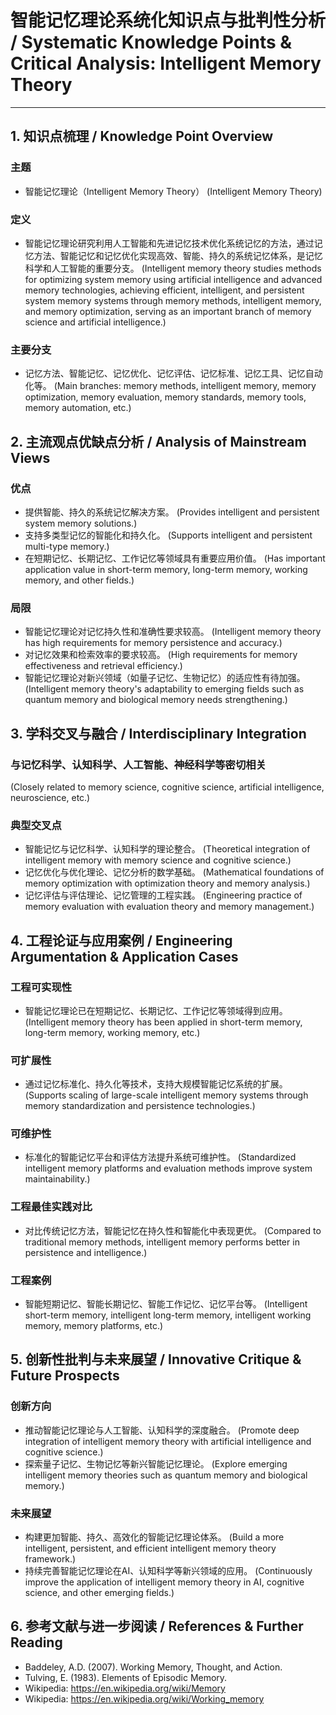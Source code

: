# 智能记忆理论系统化知识点与批判性分析 / Systematic Knowledge Points & Critical Analysis: Intelligent Memory Theory

---

## 1. 知识点梳理 / Knowledge Point Overview

### 主题

- 智能记忆理论（Intelligent Memory Theory）
  (Intelligent Memory Theory)

### 定义

- 智能记忆理论研究利用人工智能和先进记忆技术优化系统记忆的方法，通过记忆方法、智能记忆和记忆优化实现高效、智能、持久的系统记忆体系，是记忆科学和人工智能的重要分支。
  (Intelligent memory theory studies methods for optimizing system memory using artificial intelligence and advanced memory technologies, achieving efficient, intelligent, and persistent system memory systems through memory methods, intelligent memory, and memory optimization, serving as an important branch of memory science and artificial intelligence.)

### 主要分支

- 记忆方法、智能记忆、记忆优化、记忆评估、记忆标准、记忆工具、记忆自动化等。
  (Main branches: memory methods, intelligent memory, memory optimization, memory evaluation, memory standards, memory tools, memory automation, etc.)

## 2. 主流观点优缺点分析 / Analysis of Mainstream Views

### 优点

- 提供智能、持久的系统记忆解决方案。
  (Provides intelligent and persistent system memory solutions.)
- 支持多类型记忆的智能化和持久化。
  (Supports intelligent and persistent multi-type memory.)
- 在短期记忆、长期记忆、工作记忆等领域具有重要应用价值。
  (Has important application value in short-term memory, long-term memory, working memory, and other fields.)

### 局限

- 智能记忆理论对记忆持久性和准确性要求较高。
  (Intelligent memory theory has high requirements for memory persistence and accuracy.)
- 对记忆效果和检索效率的要求较高。
  (High requirements for memory effectiveness and retrieval efficiency.)
- 智能记忆理论对新兴领域（如量子记忆、生物记忆）的适应性有待加强。
  (Intelligent memory theory's adaptability to emerging fields such as quantum memory and biological memory needs strengthening.)

## 3. 学科交叉与融合 / Interdisciplinary Integration

### 与记忆科学、认知科学、人工智能、神经科学等密切相关

  (Closely related to memory science, cognitive science, artificial intelligence, neuroscience, etc.)

### 典型交叉点

- 智能记忆与记忆科学、认知科学的理论整合。
  (Theoretical integration of intelligent memory with memory science and cognitive science.)
- 记忆优化与优化理论、记忆分析的数学基础。
  (Mathematical foundations of memory optimization with optimization theory and memory analysis.)
- 记忆评估与评估理论、记忆管理的工程实践。
  (Engineering practice of memory evaluation with evaluation theory and memory management.)

## 4. 工程论证与应用案例 / Engineering Argumentation & Application Cases

### 工程可实现性

- 智能记忆理论已在短期记忆、长期记忆、工作记忆等领域得到应用。
  (Intelligent memory theory has been applied in short-term memory, long-term memory, working memory, etc.)

### 可扩展性

- 通过记忆标准化、持久化等技术，支持大规模智能记忆系统的扩展。
  (Supports scaling of large-scale intelligent memory systems through memory standardization and persistence technologies.)

### 可维护性

- 标准化的智能记忆平台和评估方法提升系统可维护性。
  (Standardized intelligent memory platforms and evaluation methods improve system maintainability.)

### 工程最佳实践对比

- 对比传统记忆方法，智能记忆在持久性和智能化中表现更优。
  (Compared to traditional memory methods, intelligent memory performs better in persistence and intelligence.)

### 工程案例

- 智能短期记忆、智能长期记忆、智能工作记忆、记忆平台等。
  (Intelligent short-term memory, intelligent long-term memory, intelligent working memory, memory platforms, etc.)

## 5. 创新性批判与未来展望 / Innovative Critique & Future Prospects

### 创新方向

- 推动智能记忆理论与人工智能、认知科学的深度融合。
  (Promote deep integration of intelligent memory theory with artificial intelligence and cognitive science.)
- 探索量子记忆、生物记忆等新兴智能记忆理论。
  (Explore emerging intelligent memory theories such as quantum memory and biological memory.)

### 未来展望

- 构建更加智能、持久、高效化的智能记忆理论体系。
  (Build a more intelligent, persistent, and efficient intelligent memory theory framework.)
- 持续完善智能记忆理论在AI、认知科学等新兴领域的应用。
  (Continuously improve the application of intelligent memory theory in AI, cognitive science, and other emerging fields.)

## 6. 参考文献与进一步阅读 / References & Further Reading

- Baddeley, A.D. (2007). Working Memory, Thought, and Action.
- Tulving, E. (1983). Elements of Episodic Memory.
- Wikipedia: <https://en.wikipedia.org/wiki/Memory>
- Wikipedia: <https://en.wikipedia.org/wiki/Working_memory>
